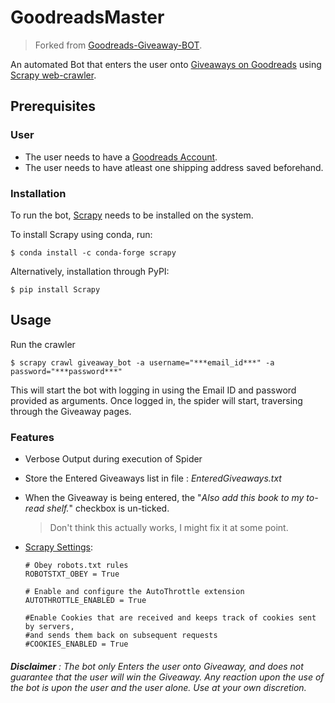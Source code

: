 # GoodreadsMaster
> Forked from [Goodreads-Giveaway-BOT](https://github.com/kaushikthedeveloper/Goodreads-Giveaway-BOT).

An automated Bot that enters the user onto [Giveaways on Goodreads](https://www.goodreads.com/giveaway) using 
[Scrapy web-crawler](https://scrapy.org/).

## Prerequisites

### User

- The user needs to have a [Goodreads Account](https://www.goodreads.com/user/sign_in).
- The user needs to have atleast one shipping address saved beforehand.

### Installation

To run the bot, [Scrapy](https://doc.scrapy.org/en/latest/) needs to be installed on the system.

To install Scrapy using conda, run:

```
$ conda install -c conda-forge scrapy
```
Alternatively, installation through PyPI:
```
$ pip install Scrapy
```

## Usage

Run the crawler 
```
$ scrapy crawl giveaway_bot -a username="***email_id***" -a password="***password***"
```

This will start the bot with logging in using the Email ID and password provided as arguments. Once logged in, 
the spider will start, traversing through the Giveaway pages.

### Features  
  - Verbose Output during execution of Spider
  - Store the Entered Giveaways list in file : *EnteredGiveaways.txt*
    
  - When the Giveaway is being entered, the "*Also add this book to my to-read shelf.*" checkbox is un-ticked.
    > Don't think this actually works, I might fix it at some point.

  - [Scrapy Settings](https://github.com/DanielSmith1239/GoodreadsMaster/blob/master/goodreads/settings.py):
    ```
    # Obey robots.txt rules
    ROBOTSTXT_OBEY = True

    # Enable and configure the AutoThrottle extension
    AUTOTHROTTLE_ENABLED = True

    #Enable Cookies that are received and keeps track of cookies sent by servers, 
    #and sends them back on subsequent requests
    #COOKIES_ENABLED = True
    ```
    
###### **Disclaimer** : *The bot only Enters the user onto Giveaway, and does not guarantee that the user will win the Giveaway. Any reaction upon the use of the bot is upon the user and the user alone. Use at your own discretion.*
